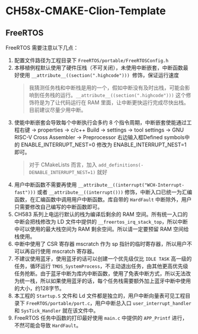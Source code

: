 # CH58x-CMAKE-Clion-Template

## FreeRTOS
FreeRTOS 需要注意以下几点：

1. 配置文件路径为工程目录下 `FreeRTOS/portable/FreeRTOSConfig.h`
2. 本移植例程默认使用了硬件压栈（不可关闭），未使用中断嵌套，中断函数最好使用 `__attribute__((section(".highcode"))) `修饰，保证运行速度
    > 我猜测任务栈和中断栈是用的一个，假如中断没有及时出栈，可能会影响到任务栈的运行。`__attribute__((section(".highcode")))` 这个修饰符是为了让代码运行在 RAM 里面，让中断更快运行完成尽快出栈。目前建议尽量少用中断。
3. 使能中断嵌套会导致每个中断执行会多约 8 个指令周期，中断嵌套使能通过工程右键 -> properties -> c/c++ Build -> settings -> tool settings -> GNU RISC-V Cross Assembler -> Preprocessor 右边输入框Defined symbols中的 ENABLE_INTERRUPT_NEST=0 修改为 ENABLE_INTERRUPT_NEST=1 即可。
    > 对于 CMakeLists 而言，加入 `add_definitions(-DENABLE_INTERRUPT_NEST=1)` 就好
4. 用户中断函数不需要再使用 `__attribute__((interrupt("WCH-Interrupt-fast")))` 或者 `__attribute__((interrupt()))` 修饰，中断入口已统一为汇编函数，在汇编函数中调用用户中断函数。库自带的 `HardFault` 中断除外，用户只需要修改自己编写的中断函数即可。
5. CH583 系列上电运行默认的栈为编译后剩余的 RAM 空间。所有统一入口的中断会把栈修改为 LD 文件中提供的 `__freertos_irq_stack_top`，所以中断中可以使用的最大栈空间为 RAM 剩余空间。所以请一定要预留 RAM 空间给栈使用。
6. 中断中使用了 CSR 寄存器 mscratch 作为 sp 指针的临时寄存器，所以用户不可以再自行使用 mscratch 寄存器。
7. 不建议使用蓝牙，使用蓝牙的话可以创建一个优先级仅比 `IDLE TASK` 高一级的任务，循环运行 `TMOS_SystemProcess`，不主动退出任务，由其他更高优先级任务抢断。由于蓝牙中断为库内中断函数，使用了免表中断方式，所以无法改为统一栈，所以如果使用蓝牙的话，每个任务栈需要额外加上蓝牙中断中使用的大小，约128字节。
8. 本工程的 `Startup.S` 文件和 Ld 文件都是独立的，用户中断向量表可见工程目录下 `FreeRTOS/portable/port.c`，用户中断总入口 `user_interrupt_handler` 和 `SysTick_Handler` 就在该文件中。
9. FreeRTOS 任务中函数的打印最好使用 `main.c` 中提供的 `APP_Printf` 进行，不然可能会导致 `HardFault`。

